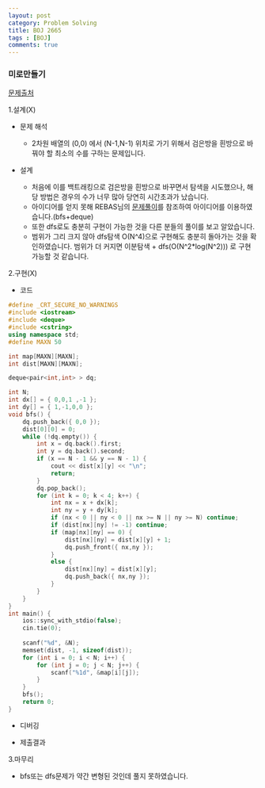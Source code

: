 ```yaml
---
layout: post
category: Problem Solving
title: BOJ 2665
tags : [BOJ]
comments: true
---
```

### 미로만들기
[문제출처](https://www.acmicpc.net/problem/2665)

1.설계(X)

  - 문제 해석
  
    - 2차원 배열의 (0,0) 에서 (N-1,N-1) 위치로 가기 위해서 검은방을 흰방으로 바꿔야 할 최소의 수를 구하는 문제입니다.
    
  - 설계
  
    - 처음에 이를 백트래킹으로 검은방을 흰방으로 바꾸면서 탐색을 시도했으나, 해당 방법은 경우의 수가 너무 많아 당연히 시간초과가 났습니다.
    - 아이디어를 얻지 못해 REBAS님의 [문제풀이](https://rebas.kr/756)를 참조하여 아이디어를 이용하였습니다.(bfs+deque)
    - 또한 dfs로도 충분히 구현이 가능한 것을 다른 분들의 풀이를 보고 알았습니다.
    - 범위가 그리 크지 않아 dfs탐색 O(N^4)으로 구현해도 충분히 돌아가는 것을 확인하였습니다. 
      범위가 더 커지면 이분탐색 + dfs(O(N^2*log(N^2))) 로 구현 가능할 것 같습니다.
    
2.구현(X)

  - 코드
  
```cpp
#define _CRT_SECURE_NO_WARNINGS
#include <iostream>
#include <deque>
#include <cstring>
using namespace std;
#define MAXN 50

int map[MAXN][MAXN];
int dist[MAXN][MAXN];

deque<pair<int,int> > dq;

int N;
int dx[] = { 0,0,1 ,-1 };
int dy[] = { 1,-1,0,0 };
void bfs() {
	dq.push_back({ 0,0 });
	dist[0][0] = 0;
	while (!dq.empty()) {
		int x = dq.back().first;
		int y = dq.back().second;
		if (x == N - 1 && y == N - 1) {
			cout << dist[x][y] << "\n";
			return;
		}
		dq.pop_back();
		for (int k = 0; k < 4; k++) {
			int nx = x + dx[k];
			int ny = y + dy[k];
			if (nx < 0 || ny < 0 || nx >= N || ny >= N) continue;
			if (dist[nx][ny] != -1) continue;
			if (map[nx][ny] == 0) {
				dist[nx][ny] = dist[x][y] + 1;
				dq.push_front({ nx,ny });
			}
			else {
				dist[nx][ny] = dist[x][y];
				dq.push_back({ nx,ny });
			}
		}
	}
}
int main() {
	ios::sync_with_stdio(false);
	cin.tie(0);
	
	scanf("%d", &N);
	memset(dist, -1, sizeof(dist));
	for (int i = 0; i < N; i++) {
		for (int j = 0; j < N; j++) {
			scanf("%1d", &map[i][j]);
		}
	}
	bfs();
	return 0;
}
```
  - 디버깅
      
  - 제출결과

    

3.마무리

- bfs또는 dfs문제가 약간 변형된 것인데 풀지 못하였습니다.
